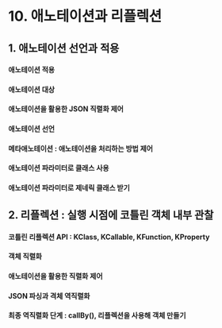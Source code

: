 # 10. 애노테이션과 리플렉션

## 1. 애노테이션 선언과 적용

#### 애노테이션 적용 
#### 애노테이션 대상 
#### 애노테이션을 활용한 JSON 직렬화 제어 
#### 애노테이션 선언 
#### 메타애노테이션 : 애노테이션을 처리하는 방법 제어 
#### 애노테이션 파라미터로 클래스 사용
#### 애노테이션 파라미터로 제네릭 클래스 받기 


## 2. 리플렉션 : 실행 시점에 코틀린 객체 내부 관찰

#### 코틀린 리플렉션 API : KClass, KCallable, KFunction, KProperty
#### 객체 직렬화 
#### 애노테이션을 활용한 직렬화 제어 
#### JSON 파싱과 격체 역직렬화 
#### 최종 역직렬화 단계 : callBy(), 리플렉션을 사용해 객체 만들기 



